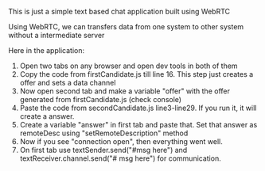 This is just a simple text based chat application built using WebRTC

Using WebRTC, we can transfers data from one system to other system without a intermediate server

Here in the application:

1. Open two tabs on any browser and open dev tools in both of them
2. Copy the code from firstCandidate.js till line 16. This step just creates a offer and sets a data channel
3. Now open second tab and make a variable "offer" with the offer generated from firstCandidate.js (check console)
4. Paste the code from secondCandidate.js line3-line29. If you run it, it will create a answer.
5. Create a variable "answer" in first tab and paste that. Set that answer as remoteDesc using "setRemoteDescription" method
6. Now if you see "connection open", then everything went well.
7. On first tab use textSender.send("#msg here") and textReceiver.channel.send("# msg here") for communication.
